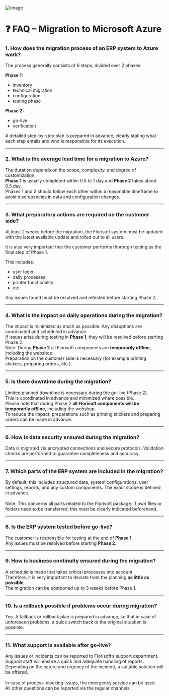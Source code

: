 ![image](https://github.com/user-attachments/assets/8e9c7f74-e147-40ec-8c9c-39bf924a08fb)


# ❓ FAQ – Migration to Microsoft Azure

### 1. How does the migration process of an ERP system to Azure work?  
The process generally consists of 6 steps, divided over 2 phases:  

**Phase 1:**  
- inventory  
- technical migration  
- configuration  
- testing phase  

**Phase 2:**  
- go-live  
- verification  

A detailed step-by-step plan is prepared in advance, clearly stating what each step entails and who is responsible for its execution.

---

### 2. What is the average lead time for a migration to Azure?  

The duration depends on the scope, complexity, and degree of customization.  
**Phase 1** is usually completed within 0.5 to 1 day and **Phase 2** takes about 0.5 day.   
Phases 1 and 2 should follow each other within a reasonable timeframe to avoid discrepancies in data and configuration changes.

---

### 3. What preparatory actions are required on the customer side?  
At least 2 weeks before the migration, the Florisoft system must be updated with the latest available update and rolled out to all users.  

It is also very important that the customer performs thorough testing as the final step of Phase 1.  

This includes:  
- user login  
- daily processes  
- printer functionality  
- etc.  

Any issues found must be resolved and retested before starting Phase 2.

---

### 4. What is the impact on daily operations during the migration?  
The impact is minimized as much as possible. Any disruptions are coordinated and scheduled in advance. <br>
If issues arise during testing in **Phase 1**, they will be resolved before starting Phase 2. <br>
Note: During **Phase 2** all Florisoft components are **temporarily offline**, including the webshop. <br>
Preparation on the customer side is necessary (for example printing stickers, preparing orders, etc.).

---

### 5. Is there downtime during the migration?  
Limited planned downtime is necessary during the go-live (Phase 2).   
This is coordinated in advance and minimized where possible.   
Please note that during Phase 2 **all Florisoft components will be temporarily offline**, including the webshop.  
To reduce the impact, preparations such as printing stickers and preparing orders can be made in advance.

---

### 6. How is data security ensured during the migration?  
Data is migrated via encrypted connections and secure protocols. Validation checks are performed to guarantee completeness and accuracy.

---

### 7. Which parts of the ERP system are included in the migration?  
By default, this includes structured data, system configurations, user settings, reports, and any custom components. The exact scope is defined in advance. <br>  
Note: This concerns all parts related to the Florisoft package. If own files or folders need to be transferred, this must be clearly indicated beforehand.

---

### 8. Is the ERP system tested before go-live?  
The customer is responsible for testing at the end of **Phase 1**. <br> 
Any issues must be resolved before starting **Phase 2**.

---

### 9. How is business continuity ensured during the migration?  
A schedule is made that takes critical processes into account.   
Therefore, it is very important to deviate from the planning **as little as possible**. <br>
The migration can be postponed up to 3 weeks before Phase 1.

---

### 10. Is a rollback possible if problems occur during migration?  
Yes. A fallback or rollback plan is prepared in advance, so that in case of unforeseen problems, a quick switch back to the original situation is possible.

---

### 11. What support is available after go-live?  
Any issues or incidents can be reported to Florisoft’s support department.   
Support staff will ensure a quick and adequate handling of reports.   
Depending on the nature and urgency of the incident, a suitable solution will be offered. <br>  
In case of process-blocking issues, the emergency service can be used.  
All other questions can be reported via the regular channels.
